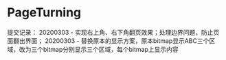 # PageTurning
提交记录：
20200303 - 实现右上角、右下角翻页效果；处理边界问题，防止页面翻出界面；
20200303 - 替换原本的显示方案，原本bitmap显示ABC三个区域，改为三个bitmap分别显示三个区域，每个bitmap上显示内容